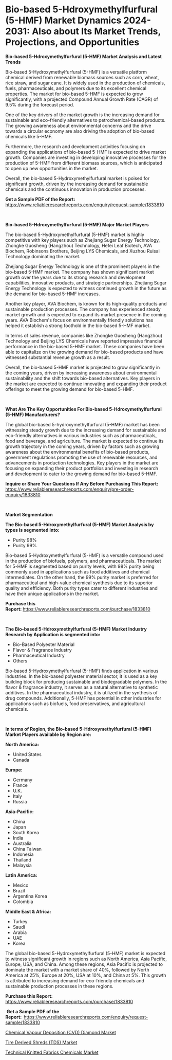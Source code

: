 <p><h1>Bio-based 5-Hdroxymethylfurfural (5-HMF) Market Dynamics 2024-2031: Also about Its Market Trends, Projections, and Opportunities</h1></p><p><strong>Bio-based 5-Hdroxymethylfurfural (5-HMF) Market Analysis and Latest Trends</strong></p>
<p><p>Bio-based 5-Hydroxymethylfurfural (5-HMF) is a versatile platform chemical derived from renewable biomass sources such as corn, wheat, rice straw, and sugar cane. It is widely used in the production of chemicals, fuels, pharmaceuticals, and polymers due to its excellent chemical properties. The market for bio-based 5-HMF is expected to grow significantly, with a projected Compound Annual Growth Rate (CAGR) of 9.5% during the forecast period.</p><p>One of the key drivers of the market growth is the increasing demand for sustainable and eco-friendly alternatives to petrochemical-based products. The growing awareness about environmental concerns and the drive towards a circular economy are also driving the adoption of bio-based chemicals like 5-HMF.</p><p>Furthermore, the research and development activities focusing on expanding the applications of bio-based 5-HMF is expected to drive market growth. Companies are investing in developing innovative processes for the production of 5-HMF from different biomass sources, which is anticipated to open up new opportunities in the market.</p><p>Overall, the bio-based 5-Hydroxymethylfurfural market is poised for significant growth, driven by the increasing demand for sustainable chemicals and the continuous innovation in production processes.</p></p>
<p><strong>Get a Sample PDF of the Report:&nbsp;</strong> <a href="https://www.reliableresearchreports.com/enquiry/request-sample/1833810">https://www.reliableresearchreports.com/enquiry/request-sample/1833810</a></p>
<p>&nbsp;</p>
<p><strong>Bio-based 5-Hdroxymethylfurfural (5-HMF) Major Market Players</strong></p>
<p><p>The bio-based 5-Hydroxymethylfurfural (5-HMF) market is highly competitive with key players such as Zhejiang Sugar Energy Technology, Zhongke Guosheng (Hangzhou) Technology, Hefei Leaf Biotech, AVA Biochem, Robinsons Brothers, Beijing LYS Chemicals, and Xuzhou Ruisai Technology dominating the market. </p><p>Zhejiang Sugar Energy Technology is one of the prominent players in the bio-based 5-HMF market. The company has shown significant market growth over the years due to its strong research and development capabilities, innovative products, and strategic partnerships. Zhejiang Sugar Energy Technology is expected to witness continued growth in the future as the demand for bio-based 5-HMF increases.</p><p>Another key player, AVA Biochem, is known for its high-quality products and sustainable production processes. The company has experienced steady market growth and is expected to expand its market presence in the coming years. AVA Biochem's focus on environmentally friendly solutions has helped it establish a strong foothold in the bio-based 5-HMF market.</p><p>In terms of sales revenue, companies like Zhongke Guosheng (Hangzhou) Technology and Beijing LYS Chemicals have reported impressive financial performance in the bio-based 5-HMF market. These companies have been able to capitalize on the growing demand for bio-based products and have witnessed substantial revenue growth as a result.</p><p>Overall, the bio-based 5-HMF market is projected to grow significantly in the coming years, driven by increasing awareness about environmental sustainability and the shift towards bio-based alternatives. Key players in the market are expected to continue innovating and expanding their product offerings to meet the growing demand for bio-based 5-HMF.</p></p>
<p>&nbsp;</p>
<p><strong>What Are The Key Opportunities For Bio-based 5-Hdroxymethylfurfural (5-HMF) Manufacturers?</strong></p>
<p><p>The global bio-based 5-hydroxymethylfurfural (5-HMF) market has been witnessing steady growth due to the increasing demand for sustainable and eco-friendly alternatives in various industries such as pharmaceuticals, food and beverage, and agriculture. The market is expected to continue its growth trajectory in the coming years, driven by factors such as growing awareness about the environmental benefits of bio-based products, government regulations promoting the use of renewable resources, and advancements in production technologies. Key players in the market are focusing on expanding their product portfolios and investing in research and development to cater to the growing demand for bio-based 5-HMF.</p></p>
<p><strong>Inquire or Share Your Questions If Any Before Purchasing This Report:</strong> <a href="https://www.reliableresearchreports.com/enquiry/pre-order-enquiry/1833810">https://www.reliableresearchreports.com/enquiry/pre-order-enquiry/1833810</a></p>
<p>&nbsp;</p>
<p><strong>Market Segmentation</strong></p>
<p><strong>The Bio-based 5-Hdroxymethylfurfural (5-HMF) Market Analysis by types is segmented into:</strong></p>
<p><ul><li>Purity 98%</li><li>Purity 99%</li></ul></p>
<p><p>Bio-based 5-Hydroxymethylfurfural (5-HMF) is a versatile compound used in the production of biofuels, polymers, and pharmaceuticals. The market for 5-HMF is segmented based on purity levels, with 98% purity being commonly used in applications such as food additives and chemical intermediates. On the other hand, the 99% purity market is preferred for pharmaceutical and high-value chemical synthesis due to its superior quality and efficiency. Both purity types cater to different industries and have their unique applications in the market.</p></p>
<p><strong>Purchase this Report:&nbsp;</strong><a href="https://www.reliableresearchreports.com/purchase/1833810">https://www.reliableresearchreports.com/purchase/1833810</a></p>
<p>&nbsp;</p>
<p><strong>The Bio-based 5-Hdroxymethylfurfural (5-HMF) Market Industry Research by Application is segmented into:</strong></p>
<p><ul><li>Bio-Based Polyester Material</li><li>Flavor & Fragrance Industry</li><li>Pharmaceutical Industry</li><li>Others</li></ul></p>
<p><p>Bio-based 5-Hydroxymethylfurfural (5-HMF) finds application in various industries. In the bio-based polyester material sector, it is used as a key building block for producing sustainable and biodegradable polymers. In the flavor & fragrance industry, it serves as a natural alternative to synthetic additives. In the pharmaceutical industry, it is utilized in the synthesis of drug compounds. Additionally, 5-HMF has potential in other industries for applications such as biofuels, food preservatives, and agricultural chemicals.</p></p>
<p>&nbsp;</p>
<p><strong>In terms of Region, the Bio-based 5-Hdroxymethylfurfural (5-HMF) Market Players available by Region are:</strong></p>
<p>
    <p> <strong> North America: </strong>
        <ul>
            <li>United States</li>
            <li>Canada</li>
        </ul>
        </p> 
    <p> <strong> Europe: </strong>
        <ul>
            <li>Germany</li>
            <li>France</li>
            <li>U.K.</li>
            <li>Italy</li>
            <li>Russia</li>
        </ul>
        </p> 
    <p> <strong> Asia-Pacific: </strong>
        <ul>
            <li>China</li>
            <li>Japan</li>
            <li>South Korea</li>
            <li>India</li>
            <li>Australia</li>
            <li>China Taiwan</li>
            <li>Indonesia</li>
            <li>Thailand</li>
            <li>Malaysia</li>
        </ul>
        </p> 
    <p> <strong> Latin America: </strong>
        <ul>
            <li>Mexico</li>
            <li>Brazil</li>
            <li>Argentina Korea</li>
            <li>Colombia</li>
        </ul>
        </p> 
    <p> <strong> Middle East & Africa: </strong>
        <ul>
            <li>Turkey</li>
            <li>Saudi</li>
            <li>Arabia</li>
            <li>UAE</li>
            <li>Korea</li>
        </ul>
    </p>
    </p>
<p><p>The global bio-based 5-Hydroxymethylfurfural (5-HMF) market is expected to witness significant growth in regions such as North America, Asia Pacific, Europe, USA, and China. Among these regions, Asia Pacific is projected to dominate the market with a market share of 40%, followed by North America at 25%, Europe at 20%, USA at 10%, and China at 5%. This growth is attributed to increasing demand for eco-friendly chemicals and sustainable production processes in these regions.</p></p>
<p><strong>Purchase this Report: </strong><a href="https://www.reliableresearchreports.com/purchase/1833810">https://www.reliableresearchreports.com/purchase/1833810</a></p>
<p>&nbsp;<strong>Get a Sample PDF of the Report:&nbsp;&nbsp;</strong><a href="https://www.reliableresearchreports.com/enquiry/request-sample/1833810">https://www.reliableresearchreports.com/enquiry/request-sample/1833810</a></p>
<p><strong></strong></p>
<p><p><a href="https://github.com/gamblestampleyjenny50m5sl6/Market-Research-Report-List-1/blob/main/chemical-vapour-deposition-cvd-diamond-market.md">Chemical Vapour Deposition (CVD) Diamond Market</a></p><p><a href="https://github.com/nicholepatriciadoylenwnrjr0/Market-Research-Report-List-1/blob/main/tire-derived-shreds-tds-market.md">Tire Derived Shreds (TDS) Market</a></p><p><a href="https://github.com/wwwkeltoum/Market-Research-Report-List-2/blob/main/technical-knitted-fabrics-chemicals-market.md">Technical Knitted Fabrics Chemicals Market</a></p></p>